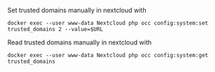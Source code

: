 Set trusted domains manually in nextcloud with
```
docker exec --user www-data Nextcloud php occ config:system:set trusted_domains 2 --value=$URL
```

Read trusted domains manually in nextcloud with
```
docker exec --user www-data Nextcloud php occ config:system:get trusted_domains
```
